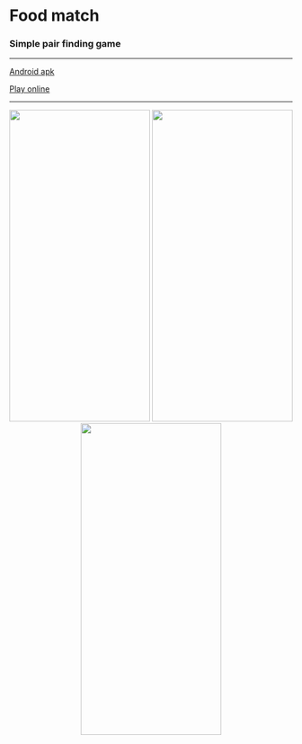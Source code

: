 # Food match
### Simple pair finding game

***
[Android apk](https://drive.google.com/file/d/1-uKSKTIC6e0HkF0ZIq_F7LgX0BO9sMl0/view?usp=sharing)

[Play online](https://yelloweyesdev.itch.io/food-match)
***

<div align="center">
<img src="https://user-images.githubusercontent.com/36220657/196134770-ef45cc5d-b8bd-4e2d-a3a2-33f2b2f840a0.jpg" width="250" height="555"> <img src="https://user-images.githubusercontent.com/36220657/196137206-faa80838-0546-4302-bede-520c9d3d7beb.gif" width="250" height="555"> <img src="https://user-images.githubusercontent.com/36220657/196135491-9079416d-99ba-474e-bd14-212b49323fb2.jpg" width="250" height="555">
</div>
